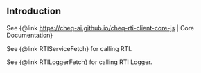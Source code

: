 ## Introduction

See {@link https://cheq-ai.github.io/cheq-rti-client-core-js | Core Documentation}

See {@link RTIServiceFetch} for calling RTI.

See {@link RTILoggerFetch} for calling RTI Logger.
